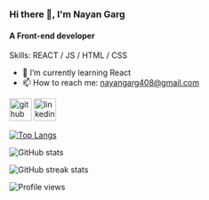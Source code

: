 ### Hi there 👋, I'm Nayan Garg
#### A Front-end developer

Skills: REACT / JS / HTML / CSS

- 🌱 I’m currently learning React 
- 📫 How to reach me: nayangarg408@gmail.com 


[<img src='https://cdn.jsdelivr.net/npm/simple-icons@3.0.1/icons/github.svg' alt='github' height='40'>](https://github.com/Niks156)  [<img src='https://cdn.jsdelivr.net/npm/simple-icons@3.0.1/icons/linkedin.svg' alt='linkedin' height='40'>](https://www.linkedin.com/in/nayan-kumar-garg-b74471190/)  

<!-- <a href='https://github.com/pricing'><img src='https://raw.githubusercontent.com/acervenky/animated-github-badges/master/assets/pro.gif' width='40' height='40'></a>  -->

[![Top Langs](https://github-readme-stats.vercel.app/api/top-langs/?username=Niks156&theme=dark)](https://github.com/anuraghazra/github-readme-stats)

![GitHub stats](https://github-readme-stats.vercel.app/api?username=Niks156&show_icons=true&theme=dark)  

![GitHub streak stats](https://github-readme-streak-stats.herokuapp.com/?user=Niks156&theme=dark)  

![Profile views](https://gpvc.arturio.dev/Niks156)  
